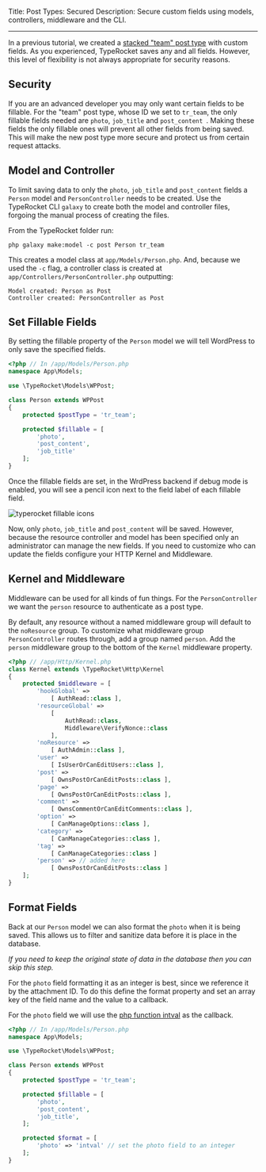 Title: Post Types: Secured
Description: Secure custom fields using models, controllers, middleware and the CLI.

---

In a previous tutorial, we created a [stacked "team" post type](/docs/v4/post-types-making/) with custom fields. As you experienced, TypeRocket saves any and all fields. However, this level of flexibility is not always appropriate for security reasons.

## Security

If you are an advanced developer you may only want certain fields to be fillable. For the "team" post type, whose ID we set to `tr_team`, the only fillable fields needed are `photo`, `job_title` and `post_content `. Making these fields the only fillable ones will prevent all other fields from being saved. This will make the new post type more secure and protect us from certain request attacks.

## Model and Controller

To limit saving data to only the `photo`, `job_title` and `post_content` fields a `Person` model and `PersonController` needs to be created. Use the TypeRocket CLI `galaxy` to create both the model and controller files, forgoing the manual process of creating the files.

From the TypeRocket folder run:

```shell
php galaxy make:model -c post Person tr_team
```

This creates a model class at `app/Models/Person.php`. And, because we used the `-c` flag, a controller class is created at `app/Controllers/PersonController.php` outputting:

```shell
Model created: Person as Post
Controller created: PersonController as Post
```

## Set Fillable Fields

By setting the fillable property of the `Person` model we will tell WordPress to only save the specified fields.

```php
<?php // In /app/Models/Person.php
namespace App\Models;

use \TypeRocket\Models\WPPost;

class Person extends WPPost
{
    protected $postType = 'tr_team';

    protected $fillable = [
        'photo',
        'post_content',
        'job_title'
    ];
}
```

Once the fillable fields are set, in the WrdPress backend if debug mode is enabled, you will see a pencil icon next to the field label of each fillable field.

![typerocket fillable icons](https://typerocket.com/wp-content/uploads/2015/07/typerocket-fillable.png)

Now, only `photo`, `job_title` and `post_content` will be saved. However, because the resource controller and model has been specified only an administrator can manage the new fields. If you need to customize who can update the fields configure your HTTP Kernel and Middleware.

## Kernel and Middleware

Middleware can be used for all kinds of fun things. For the `PersonController` we want the `person` resource to authenticate as a post type.

By default, any resource without a named middleware group will default to the `noResource` group. To customize what middleware group `PersonController` routes through, add a group named `person`. Add the `person` middleware group to the bottom of the `Kernel` middleware property.


```php
<?php // /app/Http/Kernel.php
class Kernel extends \TypeRocket\Http\Kernel
{
    protected $middleware = [
        'hookGlobal' =>
            [ AuthRead::class ],
        'resourceGlobal' =>
            [
                AuthRead::class,
                Middleware\VerifyNonce::class
            ],
        'noResource' =>
            [ AuthAdmin::class ],
        'user' =>
            [ IsUserOrCanEditUsers::class ],
        'post' =>
            [ OwnsPostOrCanEditPosts::class ],
        'page' =>
            [ OwnsPostOrCanEditPosts::class ],
        'comment' =>
            [ OwnsCommentOrCanEditComments::class ],
        'option' =>
            [ CanManageOptions::class ],
        'category' =>
            [ CanManageCategories::class ],
        'tag' =>
            [ CanManageCategories::class ]
        'person' => // added here
            [ OwnsPostOrCanEditPosts::class ]
    ];
}

```

## Format Fields

Back at our `Person` model we can also format the `photo` when it is being saved. This allows us to filter and sanitize data before it is place in the database. 

*If you need to keep the original state of data in the database then you can skip this step.*

For the `photo` field formatting it as an integer is best, since we reference it by the attachment ID. To do this define the format property and set an array key of the field name and the value to a callback.

For the `photo` field we will use the [php function intval](http://php.net/manual/en/function.intval.php) as the callback. 

```php
<?php // In /app/Models/Person.php
namespace App\Models;

use \TypeRocket\Models\WPPost;

class Person extends WPPost
{
    protected $postType = 'tr_team';

    protected $fillable = [
        'photo',
        'post_content',
        'job_title',
    ];

    protected $format = [
        'photo' => 'intval' // set the photo field to an integer
    ];
}
```